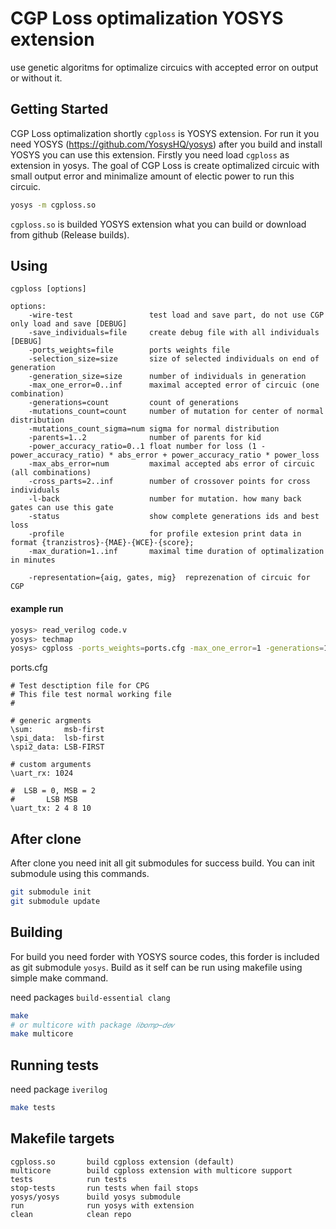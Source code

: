 # CGP Loss optimalization YOSYS extension

use genetic algoritms for optimalize circuics with accepted error on output or without it.


## Getting Started

CGP Loss optimalization shortly `cgploss` is YOSYS extension. For run it you need YOSYS (https://github.com/YosysHQ/yosys) after you build and install YOSYS you can use this extension. Firstly you need load `cgploss` as extension in yosys. The goal of CGP Loss is create optimalized circuic with small output error and minimalize amount of electic power to run this circuic.

```bash
yosys -m cgploss.so
```
`cgploss.so` is builded YOSYS extension what you can build or download from github (Release builds).

## Using

```
cgploss [options]

options:
	-wire-test                 test load and save part, do not use CGP only load and save [DEBUG]
	-save_individuals=file     create debug file with all individuals [DEBUG]
	-ports_weights=file        ports weights file
	-selection_size=size       size of selected individuals on end of generation
	-generation_size=size      number of individuals in generation
	-max_one_error=0..inf      maximal accepted error of circuic (one combination)
	-generations=count         count of generations
	-mutations_count=count     number of mutation for center of normal distribution
	-mutations_count_sigma=num sigma for normal distribution
	-parents=1..2              number of parents for kid
	-power_accuracy_ratio=0..1 float number for loss (1 - power_accuracy_ratio) * abs_error + power_accuracy_ratio * power_loss
	-max_abs_error=num         maximal accepted abs error of circuic (all combinations)
	-cross_parts=2..inf        number of crossover points for cross individuals
	-l-back                    number for mutation. how many back gates can use this gate 
	-status                    show complete generations ids and best loss
	-profile                   for profile extesion print data in format {tranzistros}-{MAE}-{WCE}-{score};
	-max_duration=1..inf       maximal time duration of optimalization in minutes 

	-representation={aig, gates, mig}  reprezenation of circuic for CGP
```

#### example run
```bash
yosys> read_verilog code.v
yosys> techmap
yosys> cgploss -ports_weights=ports.cfg -max_one_error=1 -generations=100
```

ports.cfg
```
# Test desctiption file for CPG
# This file test normal working file
#

# generic argments
\sum:       msb-first 
\spi_data:  lsb-first
\spi2_data: LSB-FIRST

# custom arguments
\uart_rx: 1024

#  LSB = 0, MSB = 2
#       LSB MSB
\uart_tx: 2 4 8 10
```

## After clone

After clone you need init all git submodules for success build. You can init submodule using this commands.

```bash
git submodule init
git submodule update
```

## Building

For build you need forder with YOSYS source codes, this forder is included as git submodule `yosys`. Build as it self can be run using makefile using simple make command.

need packages `build-essential clang`

```bash
make
# or multicore with package 𝑙𝑖𝑏𝑜𝑚𝑝−𝑑𝑒𝑣
make multicore
```

## Running tests

need package `iverilog`

```bash
make tests
```

## Makefile targets

```
cgploss.so       build cgploss extension (default)
multicore        build cgploss extension with multicore support
tests            run tests
stop-tests       run tests when fail stops
yosys/yosys      build yosys submodule
run              run yosys with extension
clean            clean repo
```
